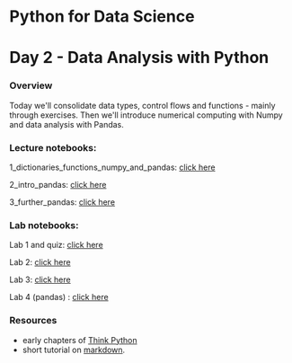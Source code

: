 
# Python for Data Science
# Day 2 - Data Analysis with Python
### Overview
Today we'll consolidate data types, control flows and functions - mainly through exercises. Then we'll introduce numerical computing with Numpy and data analysis with Pandas.

### Lecture notebooks:

1_dictionaries_functions_numpy_and_pandas: [click here](https://colab.research.google.com/github/worldbank/Python-for-Data-Science/blob/master/June_2021_ETEC/day_2/1_dictionaries_functions_numpy_pandas.ipynb)

2_intro_pandas: [click here](https://colab.research.google.com/github/worldbank/Python-for-Data-Science/blob/master/June_2021_ETEC/day_2/2_intro_pandas.ipynb)

3_further_pandas: [click here](https://colab.research.google.com/github/worldbank/Python-for-Data-Science/blob/master/June_2021_ETEC/day_2/3_further_pandas.ipynb)

### Lab notebooks:

Lab 1 and quiz: [click here](https://colab.research.google.com/github/worldbank/Python-for-Data-Science/blob/master/June_2021_ETEC/day_2/lab_1_and_quiz.ipynb)

Lab 2: [click here](https://colab.research.google.com/github/worldbank/Python-for-Data-Science/blob/master/June_2021_ETEC/day_2/lab_2.ipynb)

Lab 3: [click here](https://colab.research.google.com/github/worldbank/Python-for-Data-Science/blob/master/June_2021_ETEC/day_2/lab_3.ipynb)

Lab 4 (pandas) : [click here](https://colab.research.google.com/github/worldbank/Python-for-Data-Science/blob/master/June_2021_ETEC/day_2/lab_4.ipynb)

### Resources
* early chapters of [Think Python](http://greenteapress.com/thinkpython2/thinkpython2.pdf)
* short tutorial on [markdown](https://commonmark.org/help/).
